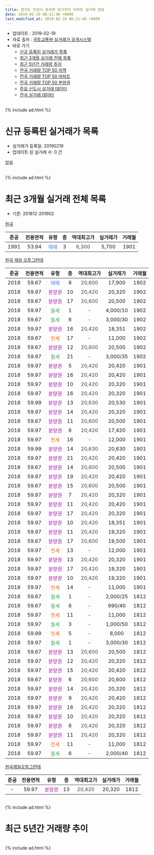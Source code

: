 ```yaml
---
title: 경기도 안성시 원곡면 외가천리 아파트 실거래 정보
date: 2019-02-19 06:21:46 +0900
last_modified_at: 2019-02-19 06:21:46 +0900
---
```


* 업데이트 : 2019-02-19
* 자료 출처 : [국토교통부 실거래가 공개시스템](http://rt.molit.go.kr)
* 바로 가기
    * [신규 등록된 실거래가 목록](#신규-등록된-실거래가-목록)
    * [최근 3개월 실거래 전체 목록](#최근-3개월-실거래-전체-목록)
    * [최근 5년간 거래량 추이](#최근-5년간-거래량-추이)
    * [전국 거래량 TOP 50 지역](https://ayogom.github.io/apt-trade-info/최근-3개월-전국에서-가장-거래가-많이-발생한-지역)
    * [전국 거래량 TOP 50 아파트](https://ayogom.github.io/apt-trade-info/최근-3개월-전국에서-가장-거래가-많이-발생한-아파트)
    * [전국 거래량 TOP 50 분양권](https://ayogom.github.io/apt-trade-info/최근-3개월-전국에서-가장-거래가-많이-발생한-분양권)
    * [주요 신도시 실거래 데이터](https://ayogom.github.io/apt-trade-info/주요-신도시)
    * [전국 실거래 데이터](https://ayogom.github.io/apt-trade-info/전국)
<br>
{% include ad.html %}
<br>

# 신규 등록된 실거래가 목록
* 실거래가 등록일: 20190219
* 업데이트 된 실거래 수: 0 건

없음

<br>
{% include ad.html %}
<br>

# 최근 3개월 실거래 전체 목록
* 기준: 201812-201902


[원곡](https://search.naver.com/search.naver?query=%EA%B2%BD%EA%B8%B0%EB%8F%84+%EC%95%88%EC%84%B1%EC%8B%9C+%EC%9B%90%EA%B3%A1%EB%A9%B4+%EC%99%B8%EA%B0%80%EC%B2%9C%EB%A6%AC+%EC%9B%90%EA%B3%A1)

|준공|전용면적|유형|층|역대최고가|실거래가|거래월|
|:---:|:---:|:---:|:---:|:---:|:---:|:---:|
|1991|53.94|<span style="color:#4285f3">매매</span>|3|<span style="color:#444444">6,300</span>|5,700|1901|

[원곡 제일 오투그란데](https://search.naver.com/search.naver?query=%EA%B2%BD%EA%B8%B0%EB%8F%84+%EC%95%88%EC%84%B1%EC%8B%9C+%EC%9B%90%EA%B3%A1%EB%A9%B4+%EC%99%B8%EA%B0%80%EC%B2%9C%EB%A6%AC+%EC%9B%90%EA%B3%A1+%EC%A0%9C%EC%9D%BC+%EC%98%A4%ED%88%AC%EA%B7%B8%EB%9E%80%EB%8D%B0)

|준공|전용면적|유형|층|역대최고가|실거래가|거래월|
|:---:|:---:|:---:|:---:|:---:|:---:|:---:|
|2018|59.67|<span style="color:#4285f3">매매</span>|8|<span style="color:#444444">20,600</span>|17,900|1902|
|2018|59.97|<span style="color:#9C11A5">분양권</span>|10|<span style="color:#444444">20,420</span>|20,320|1902|
|2018|59.67|<span style="color:#9C11A5">분양권</span>|17|<span style="color:#444444">20,600</span>|20,500|1902|
|2018|59.97|<span style="color:#34a853">월세</span>|1|<span style="color:#444444">-</span>|4,000/10|1902|
|2018|59.67|<span style="color:#34a853">월세</span>|6|<span style="color:#444444">-</span>|3,000/30|1902|
|2018|59.97|<span style="color:#9C11A5">분양권</span>|16|<span style="color:#444444">20,420</span>|18,351|1902|
|2018|59.67|<span style="color:#ff5a00">전세</span>|17|<span style="color:#444444">-</span>|11,000|1902|
|2018|59.67|<span style="color:#9C11A5">분양권</span>|12|<span style="color:#444444">20,600</span>|20,500|1902|
|2018|59.97|<span style="color:#34a853">월세</span>|21|<span style="color:#444444">-</span>|3,000/35|1902|
|2018|59.97|<span style="color:#9C11A5">분양권</span>|5|<span style="color:#444444">20,420</span>|20,420|1901|
|2018|59.97|<span style="color:#9C11A5">분양권</span>|16|<span style="color:#444444">20,420</span>|20,420|1901|
|2018|59.97|<span style="color:#9C11A5">분양권</span>|10|<span style="color:#444444">20,420</span>|20,320|1901|
|2018|59.97|<span style="color:#9C11A5">분양권</span>|16|<span style="color:#444444">20,420</span>|20,320|1901|
|2018|59.99|<span style="color:#9C11A5">분양권</span>|13|<span style="color:#444444">20,630</span>|20,530|1901|
|2018|59.97|<span style="color:#9C11A5">분양권</span>|14|<span style="color:#444444">20,420</span>|20,320|1901|
|2018|59.67|<span style="color:#9C11A5">분양권</span>|11|<span style="color:#444444">20,600</span>|20,500|1901|
|2018|59.97|<span style="color:#9C11A5">분양권</span>|6|<span style="color:#444444">20,420</span>|17,420|1901|
|2018|59.97|<span style="color:#ff5a00">전세</span>|16|<span style="color:#444444">-</span>|12,000|1901|
|2018|59.99|<span style="color:#9C11A5">분양권</span>|14|<span style="color:#444444">20,630</span>|20,630|1901|
|2018|59.97|<span style="color:#9C11A5">분양권</span>|21|<span style="color:#444444">20,420</span>|20,420|1901|
|2018|59.67|<span style="color:#9C11A5">분양권</span>|14|<span style="color:#444444">20,600</span>|20,500|1901|
|2018|59.97|<span style="color:#9C11A5">분양권</span>|19|<span style="color:#444444">20,420</span>|20,420|1901|
|2018|59.67|<span style="color:#9C11A5">분양권</span>|15|<span style="color:#444444">20,600</span>|20,500|1901|
|2018|59.97|<span style="color:#9C11A5">분양권</span>|7|<span style="color:#444444">20,420</span>|20,320|1901|
|2018|59.97|<span style="color:#9C11A5">분양권</span>|11|<span style="color:#444444">20,420</span>|20,420|1901|
|2018|59.97|<span style="color:#9C11A5">분양권</span>|17|<span style="color:#444444">20,420</span>|20,320|1901|
|2018|59.97|<span style="color:#9C11A5">분양권</span>|10|<span style="color:#444444">20,420</span>|18,351|1901|
|2018|59.97|<span style="color:#9C11A5">분양권</span>|11|<span style="color:#444444">20,420</span>|19,320|1901|
|2018|59.67|<span style="color:#9C11A5">분양권</span>|17|<span style="color:#444444">20,600</span>|19,500|1901|
|2018|59.97|<span style="color:#ff5a00">전세</span>|13|<span style="color:#444444">-</span>|12,000|1901|
|2018|59.97|<span style="color:#9C11A5">분양권</span>|13|<span style="color:#444444">20,420</span>|20,320|1901|
|2018|59.97|<span style="color:#9C11A5">분양권</span>|17|<span style="color:#444444">20,420</span>|19,320|1901|
|2018|59.97|<span style="color:#9C11A5">분양권</span>|10|<span style="color:#444444">20,420</span>|19,320|1901|
|2018|59.97|<span style="color:#ff5a00">전세</span>|14|<span style="color:#444444">-</span>|11,000|1901|
|2018|59.67|<span style="color:#34a853">월세</span>|1|<span style="color:#444444">-</span>|2,000/25|1812|
|2018|59.67|<span style="color:#34a853">월세</span>|6|<span style="color:#444444">-</span>|990/40|1812|
|2018|59.97|<span style="color:#ff5a00">전세</span>|11|<span style="color:#444444">-</span>|11,000|1812|
|2018|59.97|<span style="color:#34a853">월세</span>|3|<span style="color:#444444">-</span>|1,000/50|1812|
|2018|59.99|<span style="color:#ff5a00">전세</span>|5|<span style="color:#444444">-</span>|8,000|1812|
|2018|59.97|<span style="color:#34a853">월세</span>|1|<span style="color:#444444">-</span>|3,000/30|1812|
|2018|59.67|<span style="color:#9C11A5">분양권</span>|13|<span style="color:#444444">20,600</span>|20,500|1812|
|2018|59.97|<span style="color:#9C11A5">분양권</span>|12|<span style="color:#444444">20,420</span>|20,320|1812|
|2018|59.97|<span style="color:#9C11A5">분양권</span>|15|<span style="color:#444444">20,420</span>|20,420|1812|
|2018|59.67|<span style="color:#9C11A5">분양권</span>|6|<span style="color:#444444">20,600</span>|20,600|1812|
|2018|59.97|<span style="color:#9C11A5">분양권</span>|14|<span style="color:#444444">20,420</span>|20,320|1812|
|2018|59.97|<span style="color:#9C11A5">분양권</span>|9|<span style="color:#444444">20,420</span>|20,420|1812|
|2018|59.97|<span style="color:#9C11A5">분양권</span>|16|<span style="color:#444444">20,420</span>|20,320|1812|
|2018|59.97|<span style="color:#9C11A5">분양권</span>|10|<span style="color:#444444">20,420</span>|20,320|1812|
|2018|59.97|<span style="color:#9C11A5">분양권</span>|6|<span style="color:#444444">20,420</span>|20,320|1812|
|2018|59.97|<span style="color:#9C11A5">분양권</span>|11|<span style="color:#444444">20,420</span>|20,320|1812|
|2018|59.97|<span style="color:#ff5a00">전세</span>|11|<span style="color:#444444">-</span>|11,000|1812|
|2018|59.97|<span style="color:#34a853">월세</span>|6|<span style="color:#444444">-</span>|2,000/40|1812|


<script async src="//pagead2.googlesyndication.com/pagead/js/adsbygoogle.js"></script>
<!-- 기본 -->
<ins class="adsbygoogle"
     style="display:block"
     data-ad-client="ca-pub-2446590836940007"
     data-ad-slot="1659523306"
     data-ad-format="auto"
     data-full-width-responsive="true"></ins>
<script>
(adsbygoogle = window.adsbygoogle || []).push({});
</script>


[원곡제일오투그란데](https://search.naver.com/search.naver?query=%EA%B2%BD%EA%B8%B0%EB%8F%84+%EC%95%88%EC%84%B1%EC%8B%9C+%EC%9B%90%EA%B3%A1%EB%A9%B4+%EC%99%B8%EA%B0%80%EC%B2%9C%EB%A6%AC+%EC%9B%90%EA%B3%A1%EC%A0%9C%EC%9D%BC%EC%98%A4%ED%88%AC%EA%B7%B8%EB%9E%80%EB%8D%B0)

|준공|전용면적|유형|층|역대최고가|실거래가|거래월|
|:---:|:---:|:---:|:---:|:---:|:---:|:---:|
|-|59.97|<span style="color:#9C11A5">분양권</span>|13|<span style="color:#444444">20,420</span>|20,320|1812|


<br>
{% include ad.html %}
<br>

# 최근 5년간 거래량 추이


<div style="width:100%;">
    <canvas id="deal_progress" height="200"></canvas>
</div>

<script>
new Chart(document.getElementById("deal_progress"), {
    type: 'line',
    data: {
        labels: ['201402','201403','201404','201405','201406','201407','201408','201409','201410','201411','201412','201501','201502','201503','201504','201505','201506','201507','201508','201509','201510','201511','201512','201601','201602','201603','201604','201605','201606','201607','201608','201609','201610','201611','201612','201701','201702','201703','201704','201705','201706','201707','201708','201709','201710','201711','201712','201801','201802','201803','201804','201805','201806','201807','201808','201809','201810','201811','201812','201901','201902'],
        datasets: [{
            label: '매매',
            pointRadius: 1,
            data: [0, 0, 0, 0, 0, 0, 0, 0, 0, 0, 0, 0, 0, 0, 0, 0, 0, 0, 0, 1, 0, 0, 0, 0, 0, 0, 0, 0, 0, 0, 0, 0, 0, 1, 1, 0, 0, 0, 0, 0, 1, 0, 0, 0, 0, 0, 0, 3, 0, 3, 3, 8, 4, 19, 13, 15, 10, 5, 11, 23, 5],
            borderColor: "rgba(255, 201, 14, 1)",
            backgroundColor: "rgba(255, 201, 14, 0.5)",
            fill: false,
            lineTension: 0
        },{
            label: '전월세',
            pointRadius: 1,
            data: [0, 0, 0, 0, 0, 0, 0, 0, 0, 0, 0, 0, 0, 0, 0, 0, 0, 0, 0, 0, 0, 0, 0, 0, 0, 0, 0, 0, 0, 0, 0, 0, 0, 0, 0, 0, 0, 0, 0, 0, 0, 0, 0, 0, 0, 0, 0, 1, 0, 0, 0, 2, 7, 34, 49, 45, 17, 6, 8, 3, 4],
            borderColor: "rgba(0, 141, 185, 1)",
            backgroundColor: "rgba(0, 141, 185, 0.5)",
            fill: false,
            lineTension: 0
        }
        ]
    },
    options: {
        responsive: true,
        title: {
            display: false
        },
        tooltips: {
            mode: 'index',
            intersect: false
        },
        hover: {
            mode: 'nearest',
            intersect: true
        },
        scales: {
            xAxes: [{
                display: true,
                scaleLabel: {
                    display: true,
                    labelString: '년/월'
                }
            }],
            yAxes: [{
                display: true,
                ticks: {
                    suggestedMin: 0,
                },
                scaleLabel: {
                    display: true,
                    labelString: '실거래 수'
                }
            }]
        }
    }
});

</script>


<br>
{% include ad.html %}
<br>

